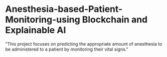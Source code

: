 # Anesthesia-based-Patient-Monitoring-using Blockchain and Explainable AI
"This project focuses on predicting the appropriate amount of anesthesia to be administered to a patient by monitoring their vital signs."

